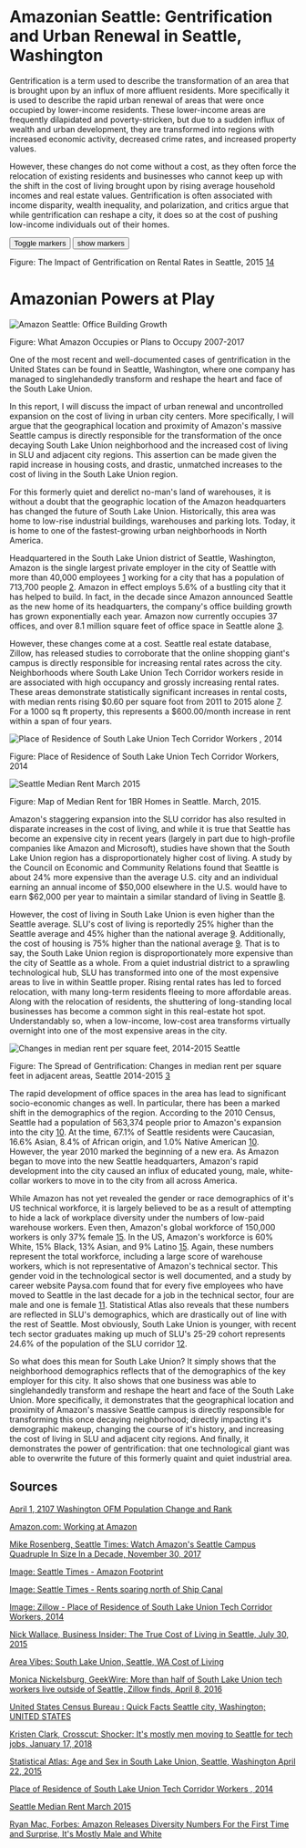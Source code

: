 # Amazonian Seattle: Gentrification and Urban Renewal in Seattle, Washington

Gentrification is a term used to describe the transformation of an area that is brought upon by an influx of more affluent residents. More specifically it is used to describe the rapid urban renewal of areas that were once occupied by lower-income residents. These lower-income areas are frequently dilapidated and poverty-stricken, but due to a sudden influx of wealth and urban development, they are transformed into regions with increased economic activity, decreased crime rates, and increased property values.

However, these changes do not come without a cost, as they often force the relocation of existing residents and businesses who cannot keep up with the shift in the cost of living brought upon by rising average household incomes and real estate values. Gentrification is often associated with income disparity, wealth inequality, and polarization, and critics argue that while gentrification can reshape a city, it does so at the cost of pushing low-income individuals out of their homes.



<div class="">
  <!-- these buttons hide/show all the markers  -->
  <!-- to hide/show blue or red markers instead, change my_markers below to blue_markers
       to red_markers.  If you have defined your own color (or other) arrays, use those instead -->
  <button onclick="toggleMarkers(my_markers, my_map)" class="rounded" id="hide">Toggle markers</button>
  <button onclick="showMarkers(my_markers, my_map)" id="show"> show markers</button>
  <p></p>
  <div id="mapcontainer">
    <div id="map_canvas"></div>
  </div>
  <div id="map_legend"></div>
</div>

Figure: The Impact of Gentrification on Rental Rates in Seattle, 2015 [14]

# Amazonian Powers at Play


![Amazon Seattle: Office Building Growth](https://static.seattletimes.com/wp-content/uploads/2017/11/amazon-footprint-yr2-780x780.gif)

Figure: What Amazon Occupies or Plans to Occupy 2007-2017

One of the most recent and well-documented cases of gentrification in the United States can be found in Seattle, Washington, where one company has managed to singlehandedly transform and reshape the heart and face of the South Lake Union.

In this report, I will discuss the impact of urban renewal and uncontrolled expansion on the cost of living in urban city centers. More specifically, I will argue that the geographical location and proximity of Amazon's massive Seattle campus is directly responsible for the transformation of the once decaying South Lake Union neighborhood and the increased cost of living in SLU and adjacent city regions. This assertion can be made given the rapid increase in housing costs, and drastic, unmatched increases to the cost of living in the South Lake Union region.

For this formerly quiet and derelict no-man's land of warehouses, it is without a doubt that the geographic location of the Amazon headquarters has changed the future of South Lake Union. Historically, this area was home to low-rise industrial buildings, warehouses and parking lots. Today, it is home to one of the fastest-growing urban neighborhoods in North America.

Headquartered in the South Lake Union district of Seattle, Washington, Amazon is the single largest private employer in the city of Seattle with more than 40,000 employees [1] working for a city that has a population of 713,700 people [2]. Amazon in effect employs 5.6% of a bustling city that it has helped to build. In fact, in the decade since Amazon announced Seattle as the new home of its headquarters, the company's office building growth has grown exponentially each year. Amazon now currently occupies 37 offices, and over 8.1 million square feet of office space in Seattle alone [3].

However, these changes come at a cost. Seattle real estate database, Zillow, has released studies to corroborate that the online shopping giant's campus is directly responsible for increasing rental rates across the city. Neighborhoods where South Lake Union Tech Corridor workers reside in are associated with high occupancy and grossly increasing rental rates. These areas demonstrate statistically significant increases in rental costs, with median rents rising $0.60 per square foot from 2011 to 2015 alone [7]. For a 1000 sq ft property, this represents a $600.00/month increase in rent within a span of four years.

![Place of Residence of South Lake Union Tech Corridor Workers , 2014](https://cdn.geekwire.com/wp-content/uploads/2016/04/South-Lake-Union-Tech-Corridor-Worker-Residence-Figure1.png)

Figure: Place of Residence of South Lake Union Tech Corridor Workers, 2014

![Seattle Median Rent March 2015](https://d2t1047w253zzm.cloudfront.net/blog/2015/04/Seattle-Median-Rent-March-2015.jpg)

Figure: Map of Median Rent for 1BR Homes in Seattle. March, 2015.

Amazon's staggering expansion into the SLU corridor has also resulted in disparate increases in the cost of living, and while it is true that Seattle has become an expensive city in recent years (largely in part due to high-profile companies like Amazon and Microsoft), studies have shown that the South Lake Union region has a disproportionately higher cost of living. A study by the Council on Economic and Community Relations found that Seattle is about 24% more expensive than the average U.S. city and an individual earning an annual income of $50,000 elsewhere in the U.S. would have to earn $62,000 per year to maintain a similar standard of living in Seattle [8].

However, the cost of living in South Lake Union is even higher than the Seattle average. SLU's cost of living is reportedly 25% higher than the Seattle average and 45% higher than the national average [9]. Additionally, the cost of housing is 75% higher than the national average [9]. That is to say, the South Lake Union region is disproportionately more expensive than the city of Seattle as a whole. From a quiet industrial district to a sprawling technological hub, SLU has transformed into one of the most expensive areas to live in within Seattle proper. Rising rental rates has led to forced relocation, with many long-term residents fleeing to more affordable areas. Along with the relocation of residents, the shuttering of long-standing local businesses has become a common sight in this real-estate hot spot. Understandably so, when a low-income, low-cost area transforms virtually overnight into one of the most expensive areas in the city.

![Changes in median rent per square feet, 2014-2015 Seattle](https://static.seattletimes.com/wp-content/uploads/2016/04/fyiguy-amazon-rent-c_720.jpg)

Figure: The Spread of Gentrification: Changes in median rent per square feet in adjacent areas, Seattle 2014-2015 [3]

The rapid development of office spaces in the area has lead to significant socio-economic changes as well. In particular, there has been a marked shift in the demographics of the region. According to the 2010 Census, Seattle had a population of 563,374 people prior to Amazon's expansion into the city [10]. At the time, 67.1% of Seattle residents were Caucasian, 16.6% Asian, 8.4% of African origin, and 1.0% Native American [10]. However, the year 2010 marked the beginning of a new era. As Amazon began to move into the new Seattle headquarters, Amazon's rapid development into the city caused an influx of educated young, male, white-collar workers to move in to the city from all across America.

While Amazon has not yet revealed the gender or race demographics of it's US technical workforce, it is largely believed to be as a result of attempting to hide a lack of workplace diversity under the numbers of low-paid warehouse workers. Even then, Amazon's global workforce of 150,000 workers is only 37% female [15]. In the US, Amazon's workforce is 60% White, 15% Black, 13% Asian, and 9% Latino [15]. Again, these numbers represent the total workforce, including a large score of warehouse workers, which is not representative of Amazon's technical sector. This gender void in the technological sector is well documented, and a study by career website Paysa.com found that for every five employees who have moved to Seattle in the last decade for a job in the technical sector, four are male and one is female [11]. Statistical Atlas also reveals that these numbers are reflected in SLU's demographics, which are drastically out of line with the rest of Seattle. Most obviously, South Lake Union is younger, with recent tech sector graduates making up much of SLU's 25-29 cohort represents 24.6% of the population of the SLU corridor [12].

So what does this mean for South Lake Union? It simply shows that the neighborhood demographics reflects that of the demographics of the key employer for this city. It also shows that one business was able to singlehandedly transform and reshape the heart and face of the South Lake Union. More specifically, it demonstrates that the geographical location and proximity of Amazon's massive Seattle campus is directly responsible for transforming this once decaying neighborhood; directly impacting it's demographic makeup, changing the course of it's history, and increasing the cost of living in SLU and adjacent city regions. And finally, it demonstrates the power of gentrification: that one technological giant was able to overwrite the future of this formerly quaint and quiet industrial area.


## Sources
[April 1, 2107 Washington OFM Population Change and Rank](https://www.ofm.wa.gov/sites/default/files/public/legacy/pop/april1/ofm_april1_housing.xlsx)

[Amazon.com: Working at Amazon](https://www.amazon.com/p/feature/4kc8ovgnyf996yn)

[Mike Rosenberg, Seattle Times: Watch Amazon's Seattle Campus Quadruple In Size In a Decade,  November 30, 2017 ](https://www.seattletimes.com/business/real-estate/watch-amazons-seattle-campus-quadruple-in-size-in-a-decade/)

[Image: Seattle Times - Amazon Footprint](https://static.seattletimes.com/wp-content/uploads/2017/11/amazon-footprint-yr2-780x780.gif)

[Image: Seattle Times - Rents soaring north of Ship Canal](https://static.seattletimes.com/wp-content/uploads/2016/04/fyiguy-amazon-rent-c_720.jpg)

[Image: Zillow - Place of Residence of South Lake Union Tech Corridor Workers, 2014](https://cdn.geekwire.com/wp-content/uploads/2016/04/South-Lake-Union-Tech-Corridor-Worker-Residence-Figure1.png)

[Nick Wallace, Business Insider:  The True Cost of Living in Seattle, July 30, 2015 ](http://www.businessinsider.com/the-true-cost-of-living-in-seattle-2015-7)

[Area Vibes: South Lake Union, Seattle, WA Cost of Living ](http://www.areavibes.com/seattle-wa/south+lake+union/cost-of-living/)

[Monica Nickelsburg, GeekWire: More than half of South Lake Union tech workers live outside of Seattle, Zillow finds, April 8, 2016 ](https://www.geekwire.com/2016/half-south-lake-union-tech-workers-live-outside-seattle-zillow-finds/)

[United States Census Bureau : Quick Facts Seattle city, Washington; UNITED STATES](https://www.census.gov/quickfacts/fact/table/seattlecitywashington,US/PST045216)

[Kristen Clark, Crosscut: Shocker: It's mostly men moving to Seattle for tech jobs, January 17, 2018 ](https://crosscut.com/2018/01/shocker-its-mostly-men-moving-seattle-tech-jobs)

[Statistical Atlas: Age and Sex in South Lake Union, Seattle, Washington April 22, 2015](https://statisticalatlas.com/neighborhood/Washington/Seattle/South-Lake-Union/Age-and-Sex#figure/sex-ratio)

[Place of Residence of South Lake Union Tech Corridor Workers , 2014](https://cdn.geekwire.com/wp-content/uploads/2016/04/South-Lake-Union-Tech-Corridor-Worker-Residence-Figure1.png)

[Seattle Median Rent March 2015](https://d2t1047w253zzm.cloudfront.net/blog/2015/04/Seattle-Median-Rent-March-2015.jpg)

[Ryan Mac, Forbes: Amazon Releases Diversity Numbers For the First Time and Surprise, It's Mostly Male and White](https://www.forbes.com/sites/ryanmac/2014/10/31/amazon-releases-diversity-numbers-for-first-time-and-surprise-its-mostly-male-and-white/#404b3d724cfb)

[1]:https://www.ofm.wa.gov/sites/default/files/public/legacy/pop/april1/ofm_april1_housing.xlsx
[2]:https://www.amazon.com/p/feature/4kc8ovgnyf996yn
[3]:https://www.seattletimes.com/business/real-estate/watch-amazons-seattle-campus-quadruple-in-size-in-a-decade/
[4]:https://static.seattletimes.com/wp-content/uploads/2017/11/amazon-footprint-yr2-780x780.gif
[5]:https://static.seattletimes.com/wp-content/uploads/2016/04/fyiguy-amazon-rent-c_720.jpg
[6]:https://cdn.geekwire.com/wp-content/uploads/2016/04/South-Lake-Union-Tech-Corridor-Worker-Residence-Figure1.png
[7]:https://www.geekwire.com/2016/half-south-lake-union-tech-workers-live-outside-seattle-zillow-finds/
[8]:http://www.businessinsider.com/the-true-cost-of-living-in-seattle-2015-7
[9]:http://www.areavibes.com/seattle-wa/south+lake+union/cost-of-living/
[10]:https://www.census.gov/quickfacts/fact/table/seattlecitywashington,US/PST045216
[11]:https://crosscut.com/2018/01/shocker-its-mostly-men-moving-seattle-tech-jobs
[12]:https://statisticalatlas.com/neighborhood/Washington/Seattle/South-Lake-Union/Age-and-Sex#figure/sex-ratio
[13]:https://cdn.geekwire.com/wp-content/uploads/2016/04/South-Lake-Union-Tech-Corridor-Worker-Residence-Figure1.png
[14]:https://d2t1047w253zzm.cloudfront.net/blog/2015/04/Seattle-Median-Rent-March-2015.jpg
[15]:https://www.forbes.com/sites/ryanmac/2014/10/31/amazon-releases-diversity-numbers-for-first-time-and-surprise-its-mostly-male-and-white/
